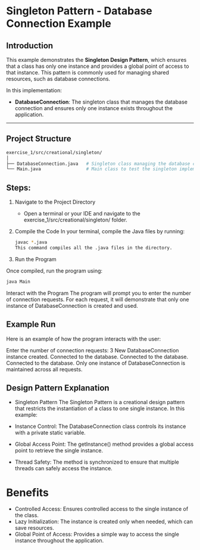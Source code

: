 # **Singleton Pattern - Database Connection Example**

## **Introduction**

This example demonstrates the **Singleton Design Pattern**, which ensures that a class has only one instance and provides a global point of access to that instance. This pattern is commonly used for managing shared resources, such as database connections.

In this implementation:
- **DatabaseConnection**: The singleton class that manages the database connection and ensures only one instance exists throughout the application.

---

## **Project Structure**

```bash
exercise_1/src/creational/singleton/
│
├── DatabaseConnection.java   # Singleton class managing the database connection
└── Main.java                 # Main class to test the singleton implementation
```

## Steps:
1. Navigate to the Project Directory
    - Open a terminal or your IDE and navigate to the exercise_1/src/creational/singleton/ folder.

2. Compile the Code
    In your terminal, compile the Java files by running:
    ```bash
    javac *.java
    This command compiles all the .java files in the directory.

3. Run the Program

Once compiled, run the program using:
```bash
java Main
```

Interact with the Program
The program will prompt you to enter the number of connection requests. For each request, it will demonstrate that only one instance of DatabaseConnection is created and used.

## Example Run
Here is an example of how the program interacts with the user:

Enter the number of connection requests: 
3
New DatabaseConnection instance created.
Connected to the database.
Connected to the database.
Connected to the database.
Only one instance of DatabaseConnection is maintained across all requests.
## Design Pattern Explanation
- Singleton Pattern
The Singleton Pattern is a creational design pattern that restricts the instantiation of a class to one single instance. In this example:

- Instance Control: The DatabaseConnection class controls its instance with a private static variable.
- Global Access Point: The getInstance() method provides a global access point to retrieve the single instance.
- Thread Safety: The method is synchronized to ensure that multiple threads can safely access the instance.

# Benefits
- Controlled Access: Ensures controlled access to the single instance of the class.
- Lazy Initialization: The instance is created only when needed, which can save resources.
- Global Point of Access: Provides a simple way to access the single instance throughout the application.